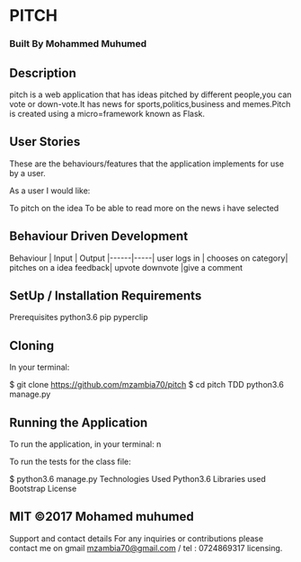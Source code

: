 # PITCH
### Built By Mohammed Muhumed
## Description
pitch is a web application that has ideas pitched by different people,you can vote or down-vote.It has news for sports,politics,business and memes.Pitch is created using a micro=framework known as Flask.

## User Stories
These are the behaviours/features that the application implements for use by a user.

As a user I would like:

To pitch on the idea
To be able to read more on the news i have selected
## Behaviour Driven Development
Behaviour |	Input |	Output
|------|-----|
user logs in |	chooses on category|	pitches on a idea
feedback|	upvote downvote	|give a comment
## SetUp / Installation Requirements
Prerequisites
python3.6
pip
pyperclip
## Cloning
In your terminal:

  $ git clone  https://github.com/mzambia70/pitch
  $ cd pitch 
TDD
python3.6 manage.py

## Running the Application
To run the application, in your terminal:
n

To run the tests for the class file:

  $ python3.6 manage.py
Technologies Used
Python3.6
Libraries used
Bootstrap
License
## MIT ©2017 Mohamed muhumed

Support and contact details
For any inquiries or contributions please contact me on gmail mzambia70@gmail.com / tel : 0724869317 licensing.